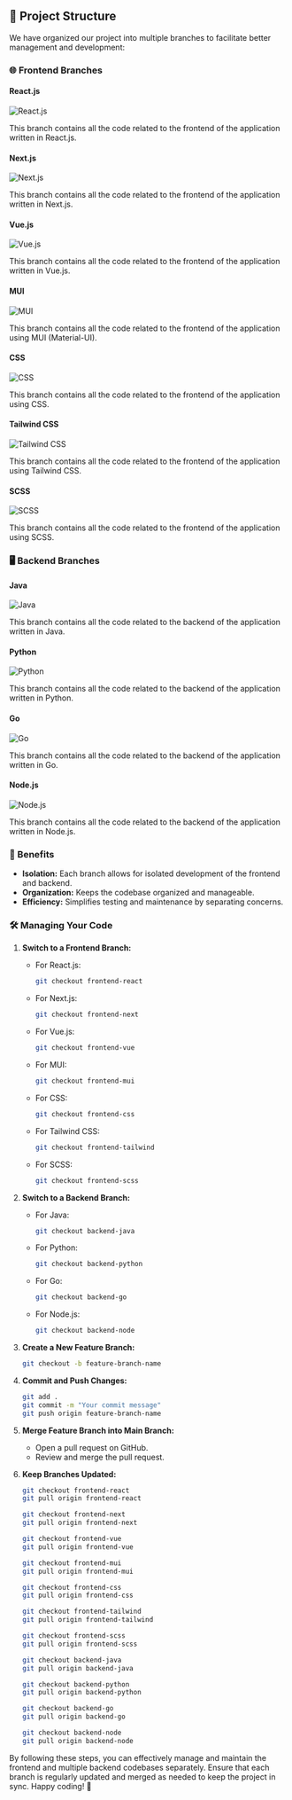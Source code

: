 ## 📂 Project Structure

We have organized our project into multiple branches to facilitate better management and development:

### 🌐 Frontend Branches

#### React.js
<img src="https://img.shields.io/badge/React.js-61DAFB?logo=react&logoColor=white&style=for-the-badge" alt="React.js"/>

This branch contains all the code related to the frontend of the application written in React.js.

#### Next.js
<img src="https://img.shields.io/badge/Next.js-000000?logo=next.js&logoColor=white&style=for-the-badge" alt="Next.js"/>

This branch contains all the code related to the frontend of the application written in Next.js.

#### Vue.js
<img src="https://img.shields.io/badge/Vue.js-4FC08D?logo=vue.js&logoColor=white&style=for-the-badge" alt="Vue.js"/>

This branch contains all the code related to the frontend of the application written in Vue.js.

#### MUI
<img src="https://img.shields.io/badge/MUI-007FFF?logo=mui&logoColor=white&style=for-the-badge" alt="MUI"/>

This branch contains all the code related to the frontend of the application using MUI (Material-UI).

#### CSS
<img src="https://img.shields.io/badge/CSS-1572B6?logo=css3&logoColor=white&style=for-the-badge" alt="CSS"/>

This branch contains all the code related to the frontend of the application using CSS.

#### Tailwind CSS
<img src="https://img.shields.io/badge/Tailwind_CSS-38B2AC?logo=tailwind-css&logoColor=white&style=for-the-badge" alt="Tailwind CSS"/>

This branch contains all the code related to the frontend of the application using Tailwind CSS.

#### SCSS
<img src="https://img.shields.io/badge/SCSS-CC6699?logo=sass&logoColor=white&style=for-the-badge" alt="SCSS"/>

This branch contains all the code related to the frontend of the application using SCSS.

### 🖥️ Backend Branches

#### Java
<img src="https://img.shields.io/badge/Java-007396?logo=java&logoColor=white&style=for-the-badge" alt="Java"/>

This branch contains all the code related to the backend of the application written in Java.

#### Python
<img src="https://img.shields.io/badge/Python-3776AB?logo=python&logoColor=white&style=for-the-badge" alt="Python"/>

This branch contains all the code related to the backend of the application written in Python.

#### Go
<img src="https://img.shields.io/badge/Go-00ADD8?logo=go&logoColor=white&style=for-the-badge" alt="Go"/>

This branch contains all the code related to the backend of the application written in Go.

#### Node.js
<img src="https://img.shields.io/badge/Node.js-339933?logo=node.js&logoColor=white&style=for-the-badge" alt="Node.js"/>

This branch contains all the code related to the backend of the application written in Node.js.

### 🌟 Benefits

- **Isolation:** Each branch allows for isolated development of the frontend and backend.
- **Organization:** Keeps the codebase organized and manageable.
- **Efficiency:** Simplifies testing and maintenance by separating concerns.

### 🛠️ Managing Your Code

1. **Switch to a Frontend Branch:**
    - For React.js:
      ```sh
      git checkout frontend-react
      ```
    - For Next.js:
      ```sh
      git checkout frontend-next
      ```
    - For Vue.js:
      ```sh
      git checkout frontend-vue
      ```
    - For MUI:
      ```sh
      git checkout frontend-mui
      ```
    - For CSS:
      ```sh
      git checkout frontend-css
      ```
    - For Tailwind CSS:
      ```sh
      git checkout frontend-tailwind
      ```
    - For SCSS:
      ```sh
      git checkout frontend-scss
      ```

2. **Switch to a Backend Branch:**
    - For Java:
      ```sh
      git checkout backend-java
      ```
    - For Python:
      ```sh
      git checkout backend-python
      ```
    - For Go:
      ```sh
      git checkout backend-go
      ```
    - For Node.js:
      ```sh
      git checkout backend-node
      ```

3. **Create a New Feature Branch:**
    ```sh
    git checkout -b feature-branch-name
    ```

4. **Commit and Push Changes:**
    ```sh
    git add .
    git commit -m "Your commit message"
    git push origin feature-branch-name
    ```

5. **Merge Feature Branch into Main Branch:**
    - Open a pull request on GitHub.
    - Review and merge the pull request.

6. **Keep Branches Updated:**
    ```sh
    git checkout frontend-react
    git pull origin frontend-react

    git checkout frontend-next
    git pull origin frontend-next

    git checkout frontend-vue
    git pull origin frontend-vue

    git checkout frontend-mui
    git pull origin frontend-mui

    git checkout frontend-css
    git pull origin frontend-css

    git checkout frontend-tailwind
    git pull origin frontend-tailwind

    git checkout frontend-scss
    git pull origin frontend-scss

    git checkout backend-java
    git pull origin backend-java

    git checkout backend-python
    git pull origin backend-python

    git checkout backend-go
    git pull origin backend-go

    git checkout backend-node
    git pull origin backend-node
    ```

By following these steps, you can effectively manage and maintain the frontend and multiple backend codebases separately. Ensure that each branch is regularly updated and merged as needed to keep the project in sync. Happy coding! 🎉

